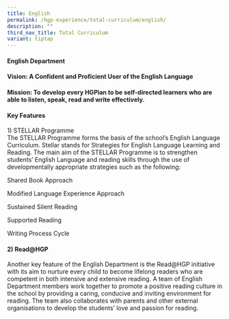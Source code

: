 ```yaml
---
title: English
permalink: /hgp-experience/total-curriculum/english/
description: ""
third_nav_title: Total Curriculum
variant: tiptap
---
```

<h4><strong>English Department</strong></h4>
<h4><strong>Vision</strong>: A Confident and Proficient User of the English Language</h4>
<h4><strong>Mission</strong>: To develop every HGPian to be self-directed learners who are able to listen, speak, read and write effectively.</h4>
<h4>Key Features</h4>
<p>1) STELLAR Programme
<br>The STELLAR Programme forms the basis of the school’s English Language
Curriculum. Stellar stands for Strategies for English Language Learning
and Reading. The main aim of the STELLAR Programme is to strengthen students’
English Language and reading skills through the use of developmentally
appropriate strategies such as the following:</p>
<p>Shared Book Approach</p>
<p>Modified Language Experience Approach</p>
<p>Sustained Silent Reading</p>
<p>Supported Reading</p>
<p>Writing Process Cycle</p>
<h4>2) Read@HGP</h4>
<p>Another key feature of the English Department is the Read@HGP initiative
with its aim to nurture every child to become lifelong readers who are
competent in both intensive and extensive reading. A team of English Department
members work together to promote a positive reading culture in the school
by providing a caring, conducive and inviting environment for reading.
The team also collaborates with parents and other external organisations
to develop the students’ love and passion for reading.</p>
<p></p>
<p></p>
